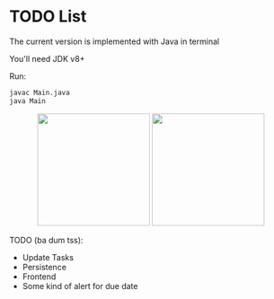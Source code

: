 # TODO List

The current version is implemented with Java in terminal

You'll need JDK v8+

Run:

```bash
javac Main.java
java Main
```
<p align="center">
  <img src="https://user-images.githubusercontent.com/77312190/216892112-3a481b6d-e2a3-47ee-b3ea-cda609d2300c.png" height="200"/>
  <img src="https://user-images.githubusercontent.com/77312190/216892293-be810bbf-bc0f-4df3-afe3-7ecdf2045637.png" height="200"/>
</p>

TODO (ba dum tss):
* Update Tasks
* Persistence
* Frontend
* Some kind of alert for due date
